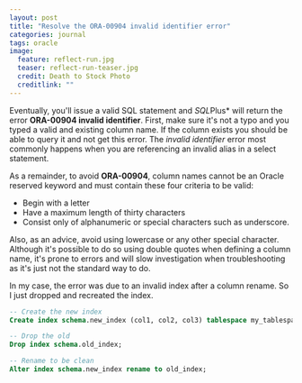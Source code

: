 ```yaml
---
layout: post
title: "Resolve the ORA-00904 invalid identifier error"
categories: journal
tags: oracle
image:
  feature: reflect-run.jpg
  teaser: reflect-run-teaser.jpg
  credit: Death to Stock Photo
  creditlink: ""
---
```

Eventually, you'll issue a valid SQL statement and *SQL*Plus* will return the error **ORA-00904 invalid identifier**. First, make sure it's not a typo and you typed a valid and existing column name.
If the column exists you should be able to query it and not get this error. The *invalid identifier* error most commonly happens when you are referencing an invalid alias in a select statement.

As a remainder, to avoid **ORA-00904**, column names cannot be an Oracle reserved keyword and must contain these four criteria to be valid:

+ Begin with a letter
+ Have a maximum length of thirty characters
+ Consist only of alphanumeric or special characters such as underscore.

Also, as an advice, avoid using lowercase or any other special character. Although it's possible to do so using double quotes when defining a column name, it's prone to errors and will slow investigation when troubleshooting as it's just not the standard way to do.

In my case, the error was due to an invalid index after a column rename. So I just dropped and recreated the index.

```sql
-- Create the new index
Create index schema.new_index (col1, col2, col3) tablespace my_tablespace online;

-- Drop the old
Drop index schema.old_index;

-- Rename to be clean
Alter index schema.new_index rename to old_index;
```
